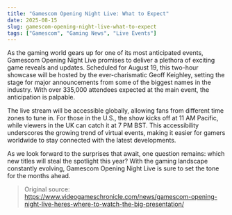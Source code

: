 ```yaml
---
title: "Gamescom Opening Night Live: What to Expect"
date: 2025-08-15
slug: gamescom-opening-night-live-what-to-expect
tags: ["Gamescom", "Gaming News", "Live Events"]
---
```


As the gaming world gears up for one of its most anticipated events, Gamescom Opening Night Live promises to deliver a plethora of exciting game reveals and updates. Scheduled for August 19, this two-hour showcase will be hosted by the ever-charismatic Geoff Keighley, setting the stage for major announcements from some of the biggest names in the industry. With over 335,000 attendees expected at the main event, the anticipation is palpable.

The live stream will be accessible globally, allowing fans from different time zones to tune in. For those in the U.S., the show kicks off at 11 AM Pacific, while viewers in the UK can catch it at 7 PM BST. This accessibility underscores the growing trend of virtual events, making it easier for gamers worldwide to stay connected with the latest developments.

As we look forward to the surprises that await, one question remains: which new titles will steal the spotlight this year? With the gaming landscape constantly evolving, Gamescom Opening Night Live is sure to set the tone for the months ahead.
> Original source: https://www.videogameschronicle.com/news/gamescom-opening-night-live-heres-where-to-watch-the-big-presentation/